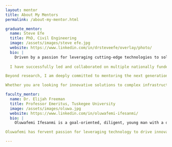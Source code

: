 ```yaml
---
layout: mentor
title: About My Mentors
permalink: /about-my-mentor.html

graduate_mentor:
  name: Steve Efe
  title: PhD, Civil Engineering
  image: /assets/images/steve efe.jpg
  website: https://www.linkedin.com/in/drsteveefe/overlay/photo/
  bio: |
    Driven by a passion for leveraging cutting-edge technologies to solve real-world engineering challenges, I am a civil engineering professor and AI-certified scientist with over 15 years of experience in research, teaching, and infrastructure innovation. My expertise spans smart infrastructure design, transportation systems, and sustainable urban development, with a focus on applying AI, machine learning, and advanced materials to enhance the resilience and longevity of infrastructure systems.
    
  I have successfully led and collaborated on multiple nationally funded research projects, securing over $2 million in grants from prestigious organizations like the National Science Foundation (NSF), the Department of Energy (DOE), and the Department of Transportation (DOT). My current work includes pioneering efforts to develop hybrid biomimetic adhesives for aging infrastructures and implementing AI-driven strategies to optimize infrastructure sustainability.

Beyond research, I am deeply committed to mentoring the next generation of engineers. I have created inclusive mentoring programs for underrepresented students, guiding them to excel in STEM disciplines and pursue leadership roles in engineering and technology. I also collaborate with industry leaders and academic institutions to design forward-thinking engineering curricula that integrate emerging technologies and real-world problem-solving.

Whether you are looking for innovative solutions to complex infrastructure challenges, seeking to partner on groundbreaking research, or interested in mentorship programs that promote diversity in STEM, I’m always open to connecting and exploring synergies.

faculty_mentor:
  name: Dr. Elijah Freeman
  title: Professor Emeritus, Tuskegee University
  image: /assets/images/oluwa.jpg
  website: https://www.linkedin.com/in/oluwafemi-ifesanmi/
  bio: |
    Oluwafemi Ifesanmi is a goal-oriented, diligent, young man with a drive for excellence. He possesses excellent interpersonal skills, pleasant personality, industrious ability and a sound analytical mindset. He is on a path to building a career which reflects his passion while he makes contribution to the development of any organization he finds himself. 

Oluwafemi has fervent passion for leveraging technology to drive innovation, where he brings unique blend of technical expertise and strategic insight to every project. His experience in software development, project management, and IT controls has equipped him with the skills to navigate complex challenges and deliver exceptional results.

---
```

